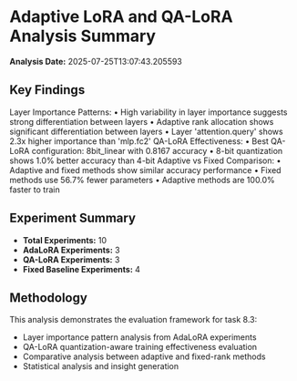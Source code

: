# Adaptive LoRA and QA-LoRA Analysis Summary

**Analysis Date:** 2025-07-25T13:07:43.205593

## Key Findings

Layer Importance Patterns:
  • High variability in layer importance suggests strong differentiation between layers
  • Adaptive rank allocation shows significant differentiation between layers
  • Layer 'attention.query' shows 2.3x higher importance than 'mlp.fc2'
QA-LoRA Effectiveness:
  • Best QA-LoRA configuration: 8bit_linear with 0.8167 accuracy
  • 8-bit quantization shows 1.0% better accuracy than 4-bit
Adaptive vs Fixed Comparison:
  • Adaptive and fixed methods show similar accuracy performance
  • Fixed methods use 56.7% fewer parameters
  • Adaptive methods are 100.0% faster to train

## Experiment Summary

- **Total Experiments:** 10
- **AdaLoRA Experiments:** 3
- **QA-LoRA Experiments:** 3
- **Fixed Baseline Experiments:** 4

## Methodology

This analysis demonstrates the evaluation framework for task 8.3:
- Layer importance pattern analysis from AdaLoRA experiments
- QA-LoRA quantization-aware training effectiveness evaluation
- Comparative analysis between adaptive and fixed-rank methods
- Statistical analysis and insight generation

